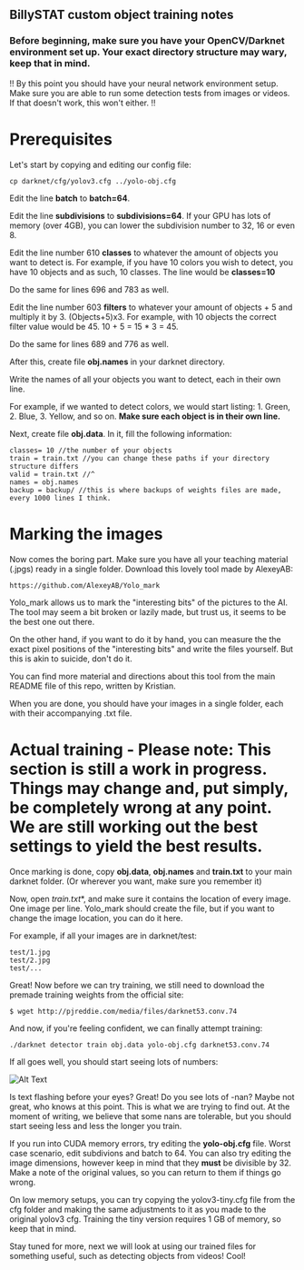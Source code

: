 ## BillySTAT custom object training notes

### Before beginning, make sure you have your OpenCV/Darknet environment set up. Your exact directory structure may wary, keep that in mind.

!! By this point you should have your neural network environment setup. Make sure you are able to run some detection tests from images or videos. If that doesn't work, this won't either. !!

# Prerequisites

Let's start by copying and editing our config file:
	
	cp darknet/cfg/yolov3.cfg ../yolo-obj.cfg

Edit the line **batch** to **batch=64**.

Edit the line **subdivisions** to **subdivisions=64**. If your GPU has lots of memory (over 4GB), you can lower the subdivision number to 32, 16 or even 8. 

Edit the line number 610 **classes** to whatever the amount of objects you want to detect is. For example, if you have 10 colors you wish to detect, you have 10 objects and as such, 10 classes. The line would be **classes=10**

Do the same for lines 696 and 783 as well.

Edit the line number 603 **filters** to whatever your amount of objects + 5 and multiply it by 3. (Objects+5)x3. For example, with 10 objects the correct filter value would be 45. 10 + 5 = 15 * 3 = 45.

Do the same for lines 689 and 776 as well.

After this, create file **obj.names** in your darknet directory.

Write the names of all your objects you want to detect, each in their own line.

For example, if we wanted to detect colors, we would start listing: 1. Green, 2. Blue, 3. Yellow, and so on. **Make sure each object is in their own line.**

Next, create file **obj.data**. In it, fill the following information:

	classes= 10 //the number of your objects
	train = train.txt //you can change these paths if your directory structure differs
	valid = train.txt //^
	names = obj.names
	backup = backup/ //this is where backups of weights files are made, every 1000 lines I think.


# Marking the images

Now comes the boring part. Make sure you have all your teaching material (.jpgs) ready in a single folder. Download this lovely tool made by AlexeyAB:

	https://github.com/AlexeyAB/Yolo_mark

Yolo_mark allows us to mark the "interesting bits" of the pictures to the AI. The tool may seem a bit broken or lazily made, but trust us, it seems to be the best one out there.

On the other hand, if you want to do it by hand, you can measure the the exact pixel positions of the "interesting bits" and write the files yourself. But this is akin to suicide, don't do it.

You can find more material and directions about this tool from the main README file of this repo, written by Kristian. 

When you are done, you should have your images in a single folder, each with their accompanying .txt file. 

# Actual training - Please note: This section is still a work in progress. Things may change and, put simply, be completely wrong at any point. We are still working out the best settings to yield the best results. 

Once marking is done, copy **obj.data**, **obj.names** and **train.txt** to your main darknet folder. (Or wherever you want, make sure you remember it)

Now, open *train.txt**, and make sure it contains the location of every image. One image per line. Yolo_mark should create the file, but if you want to change the image location, you can do it here.

For example, if all your images are in darknet/test:

	test/1.jpg
	test/2.jpg
	test/...

Great! Now before we can try training, we still need to download the premade training weights from the official site:

	$ wget http://pjreddie.com/media/files/darknet53.conv.74

And now, if you're feeling confident, we can finally attempt training:

	./darknet detector train obj.data yolo-obj.cfg darknet53.conv.74

If all goes well, you should start seeing lots of numbers:

![Alt Text](https://i.imgur.com/k3sXNi0.gif)

Is text flashing before your eyes? Great! Do you see lots of -nan? Maybe not great, who knows at this point. This is what we are trying to find out. At the moment of writing, we  believe that some nans are tolerable, but you should start seeing less and less the longer you train.

If you run into CUDA memory errors, try editing the **yolo-obj.cfg** file. Worst case scenario, edit subdivions and batch to 64. You can also try editing the image dimensions, however keep in mind that they **must** be divisible by 32. Make a note of the original values, so you can return to them if things go wrong.

On low memory setups, you can try copying the yolov3-tiny.cfg file from the cfg folder and making the same adjustments to it as you made to the original yolov3 cfg. Training the tiny version requires 1 GB of memory, so keep that in mind. 

Stay tuned for more, next we will look at using our trained files for something useful, such as detecting objects from videos! Cool!
